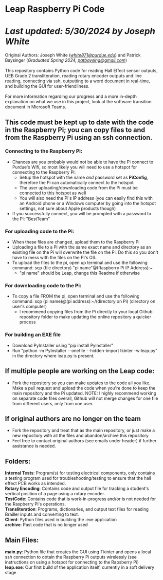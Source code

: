 # Leap Raspberry Pi Code

*Last updated: 5/30/2024 by Joseph White*
=======
Original Authors: Joseph White (*white871@purdue.edu*) and Patrick Baysinger (*Graduated Spring 2024, patbaysing@gmail.com*)<br> <br>
This repository contains Python code for reading Hall Effect sensor outputs, UEB Grade 2 transliteration, reading rotary encoder outputs and line reading, connecting via ssh, outputting to a word document in real-time, and building the GUI for user-friendliness. <br> <br>
For more information regarding our progress and a more in-depth explanation on what we use in this project, look at the software transition document in Microsoft Teams.
## This code must be kept up to date with the code in the Raspberry Pi; you can copy files to and from the Raspberry Pi using an ssh connection.
### Connecting to the Raspberry Pi: 
- Chances are you probably would not be able to have the Pi connect to Purdue's Wifi, so most likely you will need to use a hotspot for connecting to the Raspberry Pi:
  - Setup the hotspot with the name *and* password set as **PiConfig**, therefore the Pi can automatically connect to the hotspot
  - The user uploading/downloading code from the Pi must be connected to this hotspot as well
  - You will also need the Pi's IP address (you can easily find this with an Android phone or a Windows computer by going into the hotspot settings, not sure about Apple products though)
- If you successfully connect, you will be prompted with a password to the Pi: "BestTeam"
### For uploading code to the Pi:
- When these files are changed, upload them to the Raspberry Pi
- Uploading a file to a Pi with the same exact name and directory as an existing file on the Pi will overwrite the file on the Pi. Do this so you don't have to mess with the files on the Pi's OS.
- To upload the files to the pi, open up terminal and use the following command: scp (file directory) "pi name"@(Raspberry Pi IP Address):~
  - "pi name" should be Leap, change this Readme if otherwise
### For downloading code to the Pi:
- To copy a file FROM the pi, open terminal and use the following command: scp (pi name)@(pi address):~/(directory on Pi) (directory on user's computer)
  - I recommend copying files from the Pi directly to your local Github repository folder to make updating the online repository a quicker process
### For building an EXE file
  - Download PyInstaller using "pip install PyInstaller"
  - Run "python -m PyInstaller --onefile --hidden-import tkinter -w leap.py" in the directory where leap.py is present.
## If multiple people are working on the Leap code:
- Fork the repository so you can make updates to the code all you like. Make a pull request and upload the code when you're done to keep the main repository and the Pi updated. NOTE: I highly recommend working on separate code files overall, Github will not merge changes for one file from different users, only from one user. 
## If original authors are no longer on the team
- Fork the repository and treat that as the main repository, or just make a new repository with all the files and abandon/archive this repository
- Feel free to contact original authors (see emails under header) if further assistance is needed. 
## Folders:
**Internal Tests**: Program(s) for testing electrical components, only contains a testing program used for troubleshooting/testing to ensure that the hall effect PCB works as intended.<br>
**Rotary Encoding**: Contains code and output file for tracking a student's vertical position of a page using a rotary encoder.<br> 
**TestCode**: Contains code that is work-in-progress and/or is not needed for the Raspberry Pi's operations.<br>
**Transliteration**: Programs, dictionaries, and output text files for reading Brailler inputs and converting to text.<br>
**Client**: Python files used in building the .exe application <br>
**archive**: Past code that is no longer used

## Main Files:
**main.py**: Python file that creates the GUI using Tkinter and opens a local ssh connection to obtain the Raspberry Pi outputs wirelessly (see instructions on using a hotspot for connecting to the Rapsberry Pi)<br>
**leap.exe**: Our first build of the application itself, currently in a soft delivery stage
